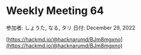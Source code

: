 # Weekly Meeting 64

参加者: しょうた, なる, タリ
日付: December 29, 2022

[https://hackmd.io/@hacknarumd/BJm8mgxno](https://hackmd.io/@hacknarumd/BJm8mgxno)